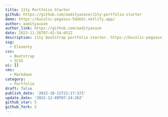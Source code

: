 ```yaml
---
title: 11ty Portfolio Starter
github: https://github.com/aadityavaze/11ty-portfolio-starter
demo: https://bucolic-pegasus-5dab5c.netlify.app/
author: aadityavaze
author_link: https://github.com/aadityavaze
date: 2023-11-26T07:41:54.651Z
description: 11ty bootstrap portfolio starter. https://bucolic-pegasus-5dab5c.netlify.app
ssg:
  - Eleventy
css:
  - Bootstrap
  - SCSS
ui: []
cms:
  - Markdown
category:
  - Portfolio
draft: false
publish_date: '2022-10-12T21:17:37Z'
update_date: '2022-12-09T07:24:26Z'
github_star: 5
github_fork: 2
---
```

